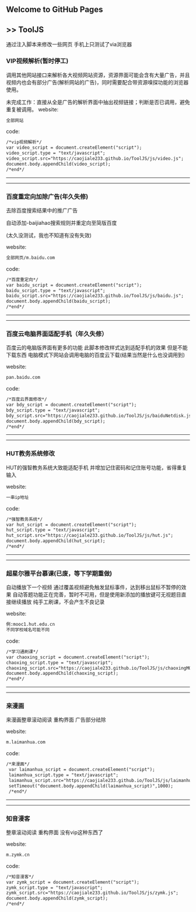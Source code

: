 ## Welcome to GitHub Pages 
## >> ToolJS
通过注入脚本来修改一些网页
手机上只测试了via浏览器
### VIP视频解析(暂时停工)
调用其他网站接口来解析各大视频网站资源，资源界面可能会含有大量广告，并且视频内也会有部分广告(解析网站的广告)，同时需要配合带资源嗅探功能的浏览器使用。

未完成工作：直接从全是广告的解析界面中抽出视频链接；判断是否已调用，避免重复被调用。
website:
```markdown
全部网站
```
code:
```markdown
/*vip视频解析*/
var video_script = document.createElement("script"); 
video_script.type = "text/javascript"; 
video_script.src="https://caojiale233.github.io/ToolJS/js/video.js"; 
document.body.appendChild(video_script);
/*end*/
```
----
----
### 百度重定向加除广告(年久失修)
去除百度搜索结果中的推广广告

自动添加-baijiahao搜索规则并重定向至简版百度

(太久没测试，我也不知道有没有失效)

website:
```markdown
全部网页/m.baidu.com
```
code:
```markdown
/*百度重定向*/
var baidu_script = document.createElement("script"); 
baidu_script.type = "text/javascript"; 
baidu_script.src="https://caojiale233.github.io/ToolJS/js/baidu.js"; 
document.body.appendChild(baidu_script);
/*end*/
```
----
----
### 百度云电脑界面适配手机（年久失修）
百度云的电脑版界面有更多的功能
此脚本修改样式达到适配手机的效果
但是不能下载东西 电脑模式下网站会调用电脑的百度云下载(结果当然是什么也没调用到)

website:
```markdown
pan.baidu.com
```
code:
```markdown
/*百度云界面修改*/
var bdy_script = document.createElement("script"); 
bdy_script.type = "text/javascript"; 
bdy_script.src="https://caojiale233.github.io/ToolJS/js/baiduNetdisk.js"; 
document.body.appendChild(bdy_script);
/*end*/
```
----
----
### HUT教务系统修改
HUT的强智教务系统大致能适配手机
并增加记住密码和记住账号功能，省得重复输入

website:
```markdown
一串ip地址
```
code:
```markdown
/*强智教务系统*/
var hut_script = document.createElement("script"); 
hut_script.type = "text/javascript"; 
hut_script.src="https://caojiale233.github.io/ToolJS/js/hut.js"; 
document.body.appendChild(hut_script);
/*end*/
```
----
----
### 超星尔雅平台慕课(已废，等下学期重做)
自动播放下一个视频
通过覆盖视频避免触发鼠标事件，达到移出鼠标不暂停的效果
自动答题功能正在完善，暂时不可用，但是使用新添加的播放键可无视题目直接继续播放
纯手工刷课，不会产生不良记录

website:
```markdown
例:mooc1.hut.edu.cn
不同学校域名可能不同
```
code:
```markdown
/*学习通刷课*/
var chaoxing_script = document.createElement("script"); 
chaoxing_script.type = "text/javascript"; 
chaoxing_script.src="https://caojiale233.github.io/ToolJS/js/chaoxingMOOC.js"; 
document.body.appendChild(chaoxing_script);
/*end*/
```
----
----
### 来漫画
来漫画整章滚动阅读
重构界面
广告部分祛除

website:
```markdown
m.laimanhua.com
```
code:
```markdown
/*来漫画*/
 var laimanhua_script = document.createElement("script");
 laimanhua_script.type = "text/javascript";
 laimanhua_script.src="https://caojiale233.github.io/ToolJS/js/laimanhua.js";
 setTimeout("document.body.appendChild(laimanhua_script)",1000);
 /*end*/
```
----
----
### 知音漫客
整章滚动阅读
重构界面
没有vip这种东西了

website:
```markdown
m.zymk.cn
```
code:
```markdown
/*知音漫客*/
var zymk_script = document.createElement("script");
zymk_script.type = "text/javascript";
zymk_script.src="https://caojiale233.github.io/ToolJS/js/zymk.js";
document.body.appendChild(zymk_script);
/*end*/
```

